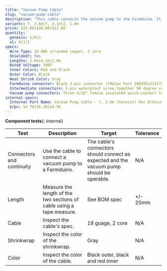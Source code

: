 ```yaml
---
title: "Vacuum Pump Cable"
slug: "vacuum-pump-cable"
description: "This cable connects the vacuum pump to the Farmduino. It comes in two pieces, a Y-axis section labelled Y and a Z-axis section labelled Z that connect with a 90-degree screw-together waterproof connection at the cross-slide."
variants: Y, 2.6m|Y, 4.1m|Z, 1.0m
price: $15.00|$20.00|$12.00
quantity:
  genesis: 1|0|1
  xl: 0|1|1
specs:
  Wire Type: 18 AWG stranded copper, 3 core
  Shielded?: Yes
  Lengths: 2.6m|4.1m|1.0m
  Rated Voltage: 300V
  Inner Colors: Red and black
  Outer Color: Black
  Heat Shrink Color: Gray
  Farmduino connector: Black 3-pin connector ([Molex Part 2004561213](https://www.molex.com/molex/products/part-detail/crimp_housings/2004561213))
  Intermediate connectors: 3-pin waterproof screw together 90 degree connectors. (female connector on the Y-Axis sections, male connector on the Z-Axis section)
  Vacuum pump connectors: Three 3/16" female insulated quick-connect terminals
internal-specs:
  Internal Part Name: Vacuum Pump Cable - Y, 2.6m (Genesis) Rev B|Vacuum Pump Cable - Y, 4.1m (Genesis XL) Rev B|Vacuum Pump Cable - Z, 1.0m Rev B
  $/pc: $4.70|$6.20|$4.50
---
```


**Component tests**{:.internal}

|Test         |Description  |Target       |Tolerance    |
|-------------|-------------|-------------|-------------|
|Connectors and continuity|Use the cable to connect a vacuum pump to a Farmduino.|The cable's connectors should connect as expected and the vacuum pump should be operable.|N/A
|Length       |Measure the length of the two sections of cable using a tape measure.|See BOM spec|+/- 20mm
|Cable        |Inspect the cable's spec.|18 guage, 2 core|N/A
|Shrinkwrap   |Inspect the color of the shrinkwrap.|Gray|N/A
|Color        |Inspect the color of the cable.|Black outer, black and red inner|N/A
